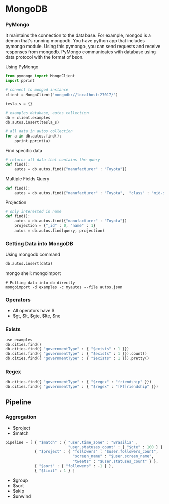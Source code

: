 MongoDB
=====
### PyMongo
It maintains the connection to the database. 
For example, mongod is a demon that's running mongodb. 
You have python app that includes pymongo module. 
Using this pymongo, you can send requests and receive responses
from mongodb. PyMongo communicates with database using data protocol
with the format of bson.  

Using PyMongo
```python
from pymongo import MongoClient
import pprint

# connect to mongod instance
client = MongoClient('mongodb://localhost:27017/')

tesla_s = {}

# examples database, autos collection
db = client.examples
db.autos.insert(tesla_s)

# all data in autos collection
for a in db.autos.find():
    pprint.pprint(a)
```
Find specific data
```python
# returns all data that contains the query
def find():
    autos = db.autos.find({"manufacturer" : "Toyota"})
```
Multiple Fields Query
```python
def find():
    autos = db.autos.find({"manufacturer" : "Toyota",  "class" : "mid-size car"}) 
```
Projection
```python
# only interested in name
def find():
    autos = db.autos.find({"manufacturer" : "Toyota"})
    projection = {"_id" : 0, "name" : 1}
    autos = db.autos.find(query, projection)
```
### Getting Data into MongoDB
Using mongodb command
```python
db.autos.insert(data)
```
mongo shell: mongoimport
```angular2html
# Putting data into db directly
mongoimport -d examples -c myautos --file autos.json
```
### Operators
- All operators have $
- $gt, $lt, $gte, $lte, $ne

### Exists
```python
use examples
db.cities.find()
db.cities.find({ "governmentType" : { "$exists" : 1 }})
db.cities.find({ "governmentType" : { "$exists" : 1 }}).count()
db.cities.find({ "governmentType" : { "$exists" : 1 }}).pretty()
```
### Regex
```python
db.cities.find({ "governmentType" : { "$regex" : "friendship" }})
db.cities.find({ "governmentType" : { "$regex" : "[Ff]riendship" }})
```

Pipeline
-----
### Aggregation
- $project
- $match
```python
pipeline = [ { "$match" : { "user.time_zone" : "Brasilia" ,
                            "user.statuses_count" : { "$gte" : 100 } } },
             { "$project" : { "followers" : "$user.followers_count",
                              "screen_name" : "$user.screen_name", 
                              "tweets" : "$user.statuses_count" } },
             { "$sort" : { "followers" : -1 } },
             { "$limit" : 1 } ]
```
- $group
- $sort
- $skip
- $unwind
